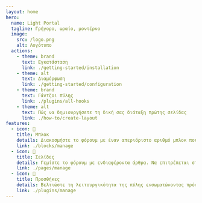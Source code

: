 ```yaml
---
layout: home
hero:
  name: Light Portal
  tagline: Γρήγορο, ωραίο, μοντέρνο
  image:
    src: /logo.png
    alt: Λογότυπο
  actions:
    - theme: brand
      text: Εγκατάσταση
      link: ./getting-started/installation
    - theme: alt
      text: Διαμόρφωση
      link: ./getting-started/configuration
    - theme: brand
      text: Γάντζοι πύλης
      link: ./plugins/all-hooks
    - theme: alt
      text: Πώς να δημιουργήσετε τη δική σας διάταξη πρώτης σελίδας
      link: ./how-to/create-layout
features:
  - icon: 🧊
    title: Μπλοκ
    details: Διακοσμήστε το φόρουμ με έναν απεριόριστο αριθμό μπλοκ που περιέχουν οποιοδήποτε περιεχόμενο – αφήστε τη φαντασία σας ελεύθερη!
    link: ./blocks/manage
  - icon: 📰
    title: Σελίδες
    details: Γεμίστε το φόρουμ με ενδιαφέροντα άρθρα. Να επιτρέπεται στους χρήστες να σχολιάζουν και να αφήνουν αντιδράσεις. Αντιστοιχίστε κατάλληλες ετικέτες.
    link: ./pages/manage
  - icon: 🧩
    title: Προσθήκες
    details: Βελτιώστε τη λειτουργικότητα της πύλης ενσωματώνοντας πρόσθετες λειτουργίες που παρέχονται από πρόσθετα.
    link: ./plugins/manage
---
```

